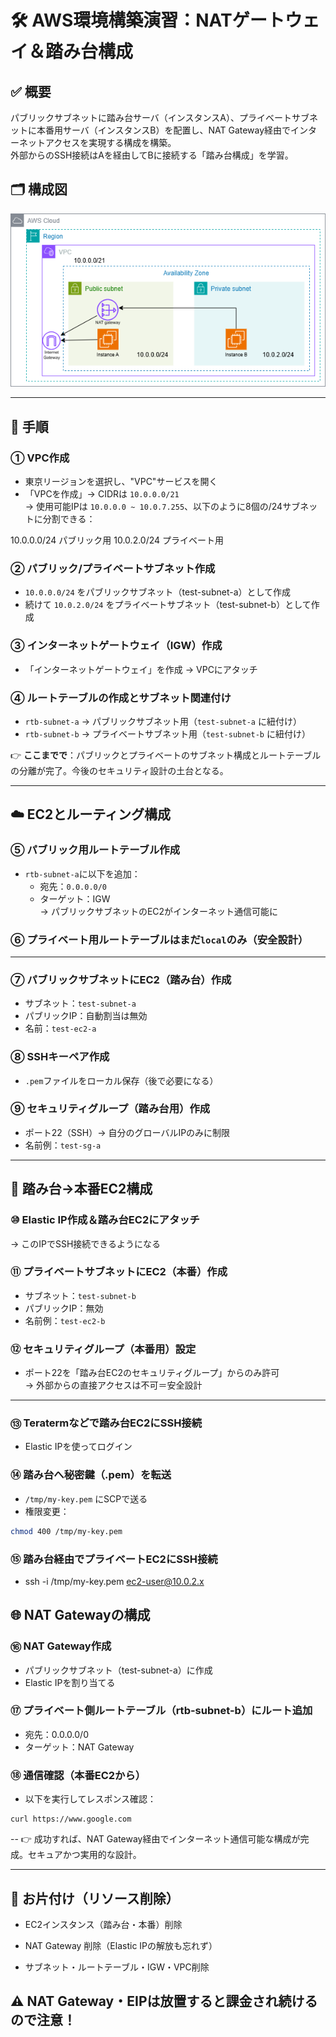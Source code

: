 # 🛠️ AWS環境構築演習：NATゲートウェイ＆踏み台構成

## ✅ 概要  
パブリックサブネットに踏み台サーバ（インスタンスA）、プライベートサブネットに本番用サーバ（インスタンスB）を配置し、NAT Gateway経由でインターネットアクセスを実現する構成を構築。  
外部からのSSH接続はAを経由してBに接続する「踏み台構成」を学習。

## 🗂️ 構成図  
![構成図](./image/diagram.png)

---

## 🔧 手順

### ① VPC作成  
- 東京リージョンを選択し、"VPC"サービスを開く  
- 「VPCを作成」→ CIDRは `10.0.0.0/21`  
→ 使用可能IPは `10.0.0.0 ~ 10.0.7.255`、以下のように8個の/24サブネットに分割できる：

10.0.0.0/24 パブリック用
10.0.2.0/24 プライベート用



### ② パブリック/プライベートサブネット作成  
- `10.0.0.0/24` をパブリックサブネット（test-subnet-a）として作成  
- 続けて `10.0.2.0/24` をプライベートサブネット（test-subnet-b）として作成  

### ③ インターネットゲートウェイ（IGW）作成  
- 「インターネットゲートウェイ」を作成 → VPCにアタッチ  

### ④ ルートテーブルの作成とサブネット関連付け  
- `rtb-subnet-a` → パブリックサブネット用（`test-subnet-a` に紐付け）  
- `rtb-subnet-b` → プライベートサブネット用（`test-subnet-b` に紐付け）  

👉 **ここまでで**：パブリックとプライベートのサブネット構成とルートテーブルの分離が完了。今後のセキュリティ設計の土台となる。

---

## ☁️ EC2とルーティング構成

### ⑤ パブリック用ルートテーブル作成  
- `rtb-subnet-a`に以下を追加：  
  - 宛先：`0.0.0.0/0`  
  - ターゲット：IGW  
→ パブリックサブネットのEC2がインターネット通信可能に  

### ⑥ プライベート用ルートテーブルはまだ`local`のみ（安全設計）  

---

### ⑦ パブリックサブネットにEC2（踏み台）作成  
- サブネット：`test-subnet-a`  
- パブリックIP：自動割当は無効  
- 名前：`test-ec2-a`

### ⑧ SSHキーペア作成  
- `.pem`ファイルをローカル保存（後で必要になる）

### ⑨ セキュリティグループ（踏み台用）作成  
- ポート22（SSH）→ 自分のグローバルIPのみに制限  
- 名前例：`test-sg-a`

---

## 🔐 踏み台→本番EC2構成

### ⑩ Elastic IP作成＆踏み台EC2にアタッチ  
→ このIPでSSH接続できるようになる

### ⑪ プライベートサブネットにEC2（本番）作成  
- サブネット：`test-subnet-b`  
- パブリックIP：無効  
- 名前例：`test-ec2-b`

### ⑫ セキュリティグループ（本番用）設定  
- ポート22を「踏み台EC2のセキュリティグループ」からのみ許可  
→ 外部からの直接アクセスは不可＝安全設計

---

### ⑬ Teratermなどで踏み台EC2にSSH接続  
- Elastic IPを使ってログイン

### ⑭ 踏み台へ秘密鍵（.pem）を転送  
- `/tmp/my-key.pem` にSCPで送る  
- 権限変更：

```bash
chmod 400 /tmp/my-key.pem
```

### ⑮ 踏み台経由でプライベートEC2にSSH接続
- ssh -i /tmp/my-key.pem ec2-user@10.0.2.x

## 🌐 NAT Gatewayの構成

### ⑯ NAT Gateway作成
- パブリックサブネット（test-subnet-a）に作成
- Elastic IPを割り当てる

### ⑰ プライベート側ルートテーブル（rtb-subnet-b）にルート追加
- 宛先：0.0.0.0/0
- ターゲット：NAT Gateway

### ⑱ 通信確認（本番EC2から）
- 以下を実行してレスポンス確認：

```
curl https://www.google.com
```

-- 👉 成功すれば、NAT Gateway経由でインターネット通信可能な構成が完成。セキュアかつ実用的な設計。

---

## 🧹 お片付け（リソース削除）
- EC2インスタンス（踏み台・本番）削除

- NAT Gateway 削除（Elastic IPの解放も忘れず）

- サブネット・ルートテーブル・IGW・VPC削除

## ⚠ NAT Gateway・EIPは放置すると課金され続けるので注意！
